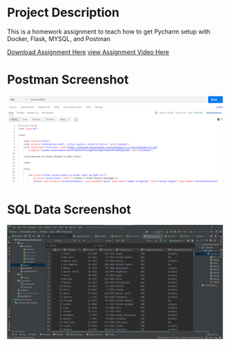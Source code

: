 # Project Description
This is a homework assignment to teach how to get Pycharm setup with Docker, Flask, MYSQL, and Postman

[Download Assignment Here](PPFSQL-Homwork.pdf)
[view Assignment Video Here]()

# Postman Screenshot

![postman_request_output](screenshots/postman.png)

# SQL Data Screenshot

![pycharm data query](screenshots/query.png)
